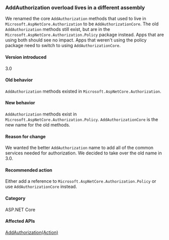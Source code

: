 ### AddAuthorization overload lives in a different assembly

We renamed the core `AddAuthorization` methods that used to live in `Microsoft.AspNetCore.Authorization` to be `AddAuthorizationCore`. The old `AddAuthorization` methods still exist, but are in the `Microsoft.AspNetCore.Authorization.Policy` package instead. Apps that are using both should see no impact. Apps that weren't using the policy package need to switch to using `AddAuthorizationCore`.

#### Version introduced

3.0

#### Old behavior

`AddAuthorization` methods existed in `Microsoft.AspNetCore.Authorization`.

#### New behavior

`AddAuthorization` methods exist in `Microsoft.AspNetCore.Authorization.Policy`. `AddAuthorizationCore` is the new name for the old methods.

#### Reason for change

We wanted the better `AddAuthorization` name to add all of the common services needed for authorization. We decided to take over the old name in 3.0.

#### Recommended action

Either add a reference to `Microsoft.AspNetCore.Authorization.Policy` or use `AddAuthorizationCore` instead.

#### Category

ASP.NET Core

#### Affected APIs

[AddAuthorization(Action<AuthorizationOptions>)](/dotnet/api/microsoft.extensions.dependencyinjection.authorizationservicecollectionextensions.addauthorization?view=aspnetcore-2.2#Microsoft_Extensions_DependencyInjection_AuthorizationServiceCollectionExtensions_AddAuthorization_Microsoft_Extensions_DependencyInjection_IServiceCollection_System_Action_Microsoft_AspNetCore_Authorization_AuthorizationOptions__)
